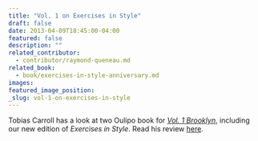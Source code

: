 ```yaml
---
title: "Vol. 1 on Exercises in Style"
draft: false
date: 2013-04-09T18:45:00-04:00
featured: false
description: ""
related_contributor:
  - contributor/raymond-queneau.md
related_book:
  - book/exercises-in-style-anniversary.md
images:
featured_image_position: 
_slug: vol-1-on-exercises-in-style
---
```


Tobias Carroll has a look at two Oulipo book for [_Vol. 1 Brooklyn_](http://www.vol1brooklyn.com/2013/04/09/potential-literature-actual-reading-regarding-oulipo-in-2013/), including our new edition of _Exercises in Style_. Read his review [here](http://www.vol1brooklyn.com/2013/04/09/potential-literature-actual-reading-regarding-oulipo-in-2013/). 

